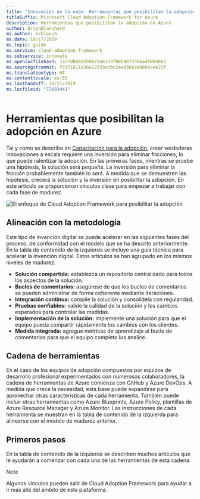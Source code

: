 ```yaml
---
title: 'Innovación en la nube: Herramientas que posibilitan la adopción en Azure'
titleSuffix: Microsoft Cloud Adoption Framework for Azure
description: Herramientas que posibilitan la adopción en Azure
author: BrianBlanchard
ms.author: brblanch
ms.date: 10/17/2019
ms.topic: guide
ms.service: cloud-adoption-framework
ms.subservice: innovate
ms.openlocfilehash: 1a77d8d9d359073a6173788b96f33bbad1894065
ms.sourcegitcommit: f3371811a36e12533ecbc3aa936e2a68e0cee25f
ms.translationtype: HT
ms.contentlocale: es-ES
ms.lasthandoff: 10/21/2019
ms.locfileid: "72683441"
---
```

# <a name="tools-to-empower-adoption-in-azure"></a>Herramientas que posibilitan la adopción en Azure

Tal y como se describe en [Capacitación para la adopción](../considerations/ci-cd.md), crear verdaderas innovaciones a escala requiere una inversión para eliminar fricciones, lo que puede ralentizar la adopción. En las primeras fases, mientras se pruebe una hipótesis, la solución será pequeña. La inversión para eliminar la fricción probablemente también lo será. A medida que se demuestren las hipótesis, crecerá la solución y la inversión en posibilitar la adopción. En este artículo se proporcionan vínculos clave para empezar a trabajar con cada fase de madurez.

![El enfoque de Cloud Adoption Framework para posibilitar la adopción](../../_images/innovate/empower-adoption-maturity.png)

## <a name="alignment-to-the-methodology"></a>Alineación con la metodología

Este tipo de invención digital se puede acelerar en las siguientes fases del proceso, de conformidad con el modelo que se ha descrito anteriormente. En la tabla de contenido de la izquierda se incluye una guía técnica para acelerar la invención digital. Estos artículos se han agrupado en los mismos niveles de madurez.

- **Solución compartida:** establezca un repositorio centralizado para todos los aspectos de la solución.
- **Bucles de comentarios:** asegúrese de que los bucles de comentarios se pueden administrar de forma coherente mediante iteraciones.
- **Integración continua:** compile la solución y consolídela con regularidad.
- **Pruebas confiables:** valide la calidad de la solución y los cambios esperados para controlar las medidas.
- **Implementación de la solución:** implemente una solución para que el equipo pueda compartir rápidamente los cambios con los clientes.
- **Medida integrada:** agregue métricas de aprendizaje al bucle de comentarios para que el equipo completo los analice.

## <a name="toolchain"></a>Cadena de herramientas

En el caso de los equipos de adopción compuestos por equipos de desarrollo profesional experimentados con numerosos colaboradores, la cadena de herramientas de Azure comienza con GitHub y Azure DevOps. A medida que crece la necesidad, esta base puede expandirse para aprovechar otras características de cada herramienta. También puede incluir otras herramientas como Azure Blueprints, Azure Policy, plantillas de Azure Resource Manager y Azure Monitor. Las instrucciones de cada herramienta se muestran en la tabla de contenido de la izquierda para alinearse con el modelo de madurez anterior.

## <a name="get-started"></a>Primeros pasos

En la tabla de contenido de la izquierda se describen muchos artículos que le ayudarán a comenzar con cada una de las herramientas de esta cadena.

> [!NOTE]
> Algunos vínculos pueden salir de Cloud Adoption Framework para ayudar a ir más allá del ámbito de esta plataforma.
